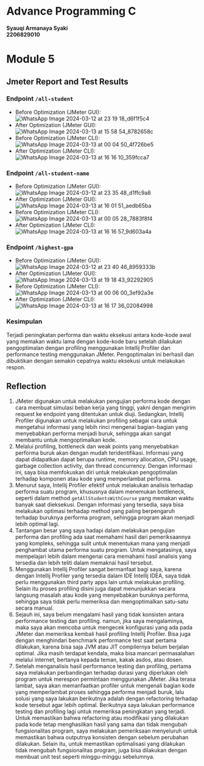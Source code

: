 # Advance Programming C
**Syauqi Armanaya Syaki** </br>
**2206829010** </br>

# Module 5

## Jmeter Report and Test Results

### Endpoint `/all-student`
* Before Optimization (JMeter GUI):
  ![WhatsApp Image 2024-03-12 at 23 19 18_d6f1f5c4](https://github.com/syauqiarman/exercise-profiling/assets/113775175/1f71e14c-2d24-4a42-8465-cecb6c4c9052)
* After Optimization (JMeter GUI):
  ![WhatsApp Image 2024-03-13 at 15 58 54_8782658c](https://github.com/syauqiarman/exercise-profiling/assets/113775175/fbdd7305-dd09-4740-861d-5752b4f5c121)
* Before Optimization (JMeter CLI):
  ![WhatsApp Image 2024-03-13 at 00 04 50_4f726be5](https://github.com/syauqiarman/exercise-profiling/assets/113775175/6bce69c9-62a7-46c7-8299-77ef28e99341)
* After Optimization (JMeter CLI):
  ![WhatsApp Image 2024-03-13 at 16 16 10_359fcca7](https://github.com/syauqiarman/exercise-profiling/assets/113775175/95c60f5d-c17d-45ad-9e33-41f60e93eb27)

### Endpoint `/all-student-name`
* Before Optimization (JMeter GUI):
  ![WhatsApp Image 2024-03-12 at 23 35 48_d1ffc9a8](https://github.com/syauqiarman/exercise-profiling/assets/113775175/d053b9cd-043f-4af9-8520-482d5cfc135c)
* After Optimization (JMeter GUI):
  ![WhatsApp Image 2024-03-13 at 16 01 51_aedb65ba](https://github.com/syauqiarman/exercise-profiling/assets/113775175/52830142-acfa-4eff-ac00-cde1c0ef105b)
* Before Optimization (JMeter CLI):
  ![WhatsApp Image 2024-03-13 at 00 05 28_7883f8f4](https://github.com/syauqiarman/exercise-profiling/assets/113775175/9308b802-87f6-40e4-ba8e-67a5b1fee0f7)
* After Optimization (JMeter CLI):
  ![WhatsApp Image 2024-03-13 at 16 16 57_9d603a4a](https://github.com/syauqiarman/exercise-profiling/assets/113775175/a25eb378-d799-48c4-b64b-0e1c9466e62d)

### Endpoint `/highest-gpa`
* Before Optimization (JMeter GUI):
  ![WhatsApp Image 2024-03-12 at 23 40 46_8959333b](https://github.com/syauqiarman/exercise-profiling/assets/113775175/72bb5def-77b0-49ee-afb7-616aa060b791)
* After Optimization (JMeter GUI):
  ![WhatsApp Image 2024-03-13 at 19 18 43_92292905](https://github.com/syauqiarman/exercise-profiling/assets/113775175/da7d9ee9-3532-408d-8327-947bd9b0e4d6)
* Before Optimization (JMeter CLI):
  ![WhatsApp Image 2024-03-13 at 00 06 00_3ef92a3e](https://github.com/syauqiarman/exercise-profiling/assets/113775175/a527d370-2c96-4ec8-88c3-aa21a05f145f)
* After Optimization (JMeter CLI):
  ![WhatsApp Image 2024-03-13 at 16 17 36_02084998](https://github.com/syauqiarman/exercise-profiling/assets/113775175/97fcedfa-6ef1-434a-a345-a0838ab94b54)

### Kesimpulan
Terjadi peningkatan performa dan waktu eksekusi antara kode-kode awal yang memakan waktu lama dengan kode-kode baru setelah dilakukan pengoptimalan dengan profiling menggunakan Intellij Profiler dan performance testing menggunakan JMeter. Pengoptimalan ini berhasil dan dibuktikan dengan semakin cepatnya waktu eksekusi untuk melakukan respon.

## Reflection
1. JMeter digunakan untuk melakukan pengujian performa kode dengan cara membuat simulasi beban kerja yang tinggi, yakni dengan mengirim request ke endpoint yang ditentukan untuk diuji. Sedangkan, Intellij Profiler digunakan untuk melakukan profiling sebagai cara untuk mengetahui informasi yang lebih rinci mengenai bagian-bagian yang menyebabkan performa menjadi buruk, sehingga akan sangat membantu untuk mengoptimalkan kode.
2. Melalui profiling, bottleneck dan weak points yang menyebabkan performa buruk akan dengan mudah teridentifikasi. Informasi yang dapat didapatkan dapat berupa runtime, memory allocation, CPU usage, garbage collection activity, dan thread concurrency. Dengan informasi ini, saya bisa memfokuskan diri untuk melakukan pengoptimalan terhadap komponen atau kode yang memperlambat performa.
3. Menurut saya, Intellij Profiler efektif untuk melakukan analisis terhadap performa suatu program, khususnya dalam menemukan bottleneck, seperti dalam method `getAllStudentsWithCourse` yang memakan waktu banyak saat dieksekusi. Dengan informasi yang tersedia, saya bisa melakukan optimasi terhadap method yang paling berpengaruh terhadap buruknya performa program, sehingga program akan menjadi lebih optimal lagi.
4. Tantangan besar yang saya hadapi dalam melakukan pengujian performa dan profiling ada saat memahami hasil dari pemeriksaannya yang kompleks, sehingga sulit untuk menentukan mana yang menjadi penghambat utama performa suatu program. Untuk mengatasinya, saya mempelajari lebih dalam mengenai cara memahami hasil analisis yang tersedia dan lebih teliti dalam memaknai hasil tersebut.
5. Menggunakan Intellij Profiler sangat bermanfaat bagi saya, karena dengan Intellij Profiler yang tersedia dalam IDE Intellij IDEA, saya tidak perlu menggunakan third party apps lain untuk melakukan profiling. Selain itu proses profiling disini juga dapat menunjukkan secara langsung masalah atau kode yang menyebabkan buruknya performa, sehingga saya tidak perlu memeriksa dan mengoptimalkan satu-satu secara manual.
6. Sejauh ini, saya belum mengalami hasil yang tidak konsisten antara performance testing dan profiling. namun, jika saya mengalaminya, maka saya akan mencoba untuk mengecek konfigurasi yang ada pada JMeter dan memeriksa kembali hasil profiling Intellij Profiler. Bisa juga dengan menghindari benchmark performance test saat pertama dilakukan, karena bisa saja JVM atau JIT compilernya belum berjalan optimal. Jika masih terdapat kendala, maka bisa mancari permasalahan melalui internet, bertanya kepada teman, kakak asdos, atau dosen.
7. Setelah menganalisis hasil performance testing dan profiling, pertama saya melakukan perbandingan terhadap durasi yang diperlukan oleh program untuk merespon permintaan menggunakan JMeter. Jika terasa lambat, saya akan memanfaatkan profiler untuk mengenali bagian kode yang memperlambat proses sehingga performa menjadi buruk, lalu solusi yang saya lakukan berikutnya adalah dengan refactoring terhadap kode tersebut agar lebih optimal. Berikutnya saya lakukan performance testing dan profiling lagi untuk memeriksa peningkatan yang terjadi. Untuk memastikan bahwa refactoring atau modifikasi yang dilakukan pada kode tetap menghasilkan hasil yang sama dan tidak mengubah fungsionalitas program, saya melakukan pemeriksaan menyeluruh untuk memastikan bahwa outputnya konsisten dengan sebelum perubahan dilakukan. Selain itu, untuk memastikan optimalisasi yang dilakukan tidak mengubah fungsionalitas program, juga bisa dilakukan dengan membuat unit test seperti minggu-minggu sebelumnya.